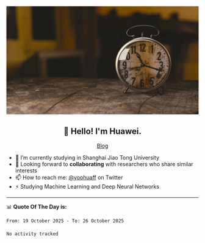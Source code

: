 <div align="center">
  <a href="https://github.com/JHW5981">
    <img src="./assets/background.jpg">
  </a>
</div>

<h2 align="center">👋 Hello! I'm Huawei.</h2>
<p align="center">
  <a href="https://blog.csdn.net/Edward__J?spm=1000.2115.3001.5343">Blog</a>
</p>


- 🔭 I’m currently studying in Shanghai Jiao Tong University
- 💬 Looking forward to **collaborating** with researchers who share similar interests
- 📫 How to reach me: [@yoohuaff](https://twitter.com/yoohuaff) on Twitter
- ⚡ Studying Machine Learning and Deep Neural Networks

-------
📊 **Quote Of The Day is:**
<!--START_SECTION:waka-->

```txt
From: 19 October 2025 - To: 26 October 2025

No activity tracked
```

<!--END_SECTION:waka-->
